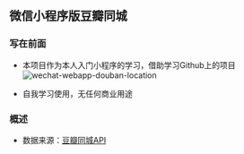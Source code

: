 ## 微信小程序版豆瓣同城
### 写在前面
* 本项目作为本人入门小程序的学习，借助学习Github上的项目![wechat-webapp-douban-location](https://github.com/bruintong/wechat-webapp-douban-location)

* 自我学习使用，无任何商业用途

### 概述
- 数据来源：[豆瓣同城API](https://developers.douban.com/wiki/?title=event_v2)

